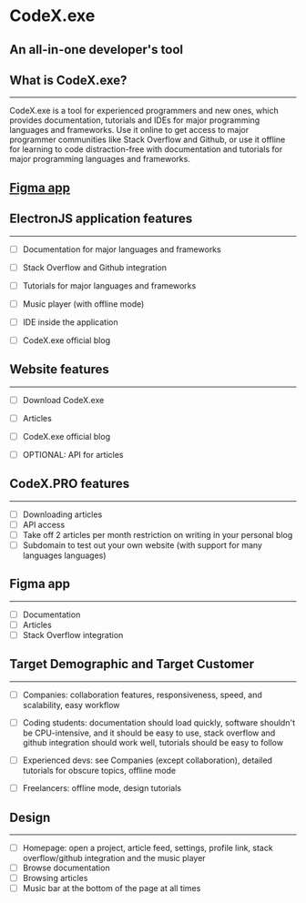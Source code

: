 # CodeX.exe

## An all-in-one developer's tool


## What is CodeX.exe?
---------

CodeX.exe is a tool for experienced programmers and new ones, which provides documentation, tutorials and IDEs for major programming languages and frameworks. Use it online to get access to major programmer communities like Stack Overflow and Github, or use it offline for learning to code distraction-free with documentation and tutorials for major programming languages and frameworks. 




## [Figma app](https://www.figma.com/proto/jyAc79NFjuBkc4kSuplq7k/CodeX-Mobile?node-id=15%3A26&scaling=scale-down&page-id=0%3A1&starting-point-node-id=15%3A26)

## ElectronJS application features
---------

- [ ] Documentation for major languages and frameworks
- [ ] Stack Overflow and Github integration
- [ ] Tutorials for major languages and frameworks
- [ ] Music player (with offline mode)
- [ ] IDE inside the application
- [ ] CodeX.exe official blog




## Website features
---------

- [ ] Download CodeX.exe
- [ ] Articles
- [ ] CodeX.exe official blog
- [ ] OPTIONAL: API for articles

  

## CodeX.PRO features
---------

- [ ] Downloading articles
- [ ] API access
- [ ] Take off 2 articles per month restriction on writing in your personal blog
- [ ] Subdomain to test out your own website (with support for many languages languages)

## Figma app
---------

- [ ] Documentation
- [ ] Articles
- [ ] Stack Overflow integration

## Target Demographic and Target Customer
---------

- [ ] Companies: collaboration features, responsiveness, speed, and scalability, easy workflow
- [ ] Coding students: documentation should load quickly, software shouldn't be CPU-intensive, and it should be easy to use, stack overflow and github integration should work well, tutorials should be easy to follow
- [ ] Experienced devs: see Companies (except collaboration), detailed tutorials for obscure topics, offline mode
- [ ] Freelancers: offline mode, design tutorials


## Design 
---------

- [ ] Homepage: open a project, article feed, settings, profile link, stack overflow/github integration and the music player
- [ ] Browse documentation
- [ ] Browsing articles
- [ ] Music bar at the bottom of the page at all times
